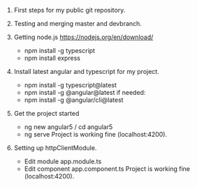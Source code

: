 1. First steps for my public git repository.

2. Testing and merging master and devbranch.

3. Getting node.js https://nodejs.org/en/download/
	- npm install -g typescript
	- npm install express
	
4. Install latest angular and typescript for my project.
	- npm install -g typescript@latest
	- npm install -g @angular@latest
	if needed:
	- npm install -g @angular/cli@latest
	
5. Get the project started
	- ng new angular5 / cd angular5
	- ng serve
	Project is working fine (localhost:4200).
	
6. Setting up httpClientModule.
	- Edit module app.module.ts
	- Edit component app.component.ts
	Project is working fine (localhost:4200).
	
	
